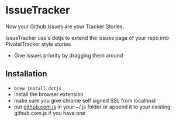 IssueTracker
===

Now your Github Issues are your Tracker Stories.

IssueTracker use's dotjs to extend the issues page of your repo into PivotalTracker style stories

* Give issues priority by dragging them around


Installation
---

* `brew install dotjs`
* install the browser extension
* make sure you give chrome self signed SSL from localhost
* put [github.com.js](https://raw.github.com/snatchev/IssueTracker/master/public/installer/github.com.js) in your ~/.js folder
  or append it to your existing github.com.js if you have one
